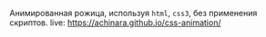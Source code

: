 Анимированная рожица, используя `html`, `css3`, без применения скриптов.
live: https://achinara.github.io/css-animation/
